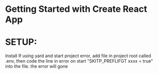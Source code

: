 # Getting Started with Create React App
# SETUP:
Install
If using yard and start project error, add file in project root called .env, then code the line in error on start "SKITP_PREFLIFGT xxxx = true" into the file. the error will gone


<link href="https://fonts.googleapis.com/css2?family=PT+Sans:wght@700&display=swap" rel="stylesheet">

 
